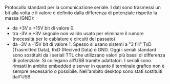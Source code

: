 Protocollo standard per la comunicazione seriale. 
I dati sono trasmessi un bit alla volta e il valore è definito dalla differenza di potenziale rispetto la massa (GND):

* da +3V a +15V bit di valore 0.
* tra -3V e +3V segnale non valido usato per eliminare il rumore (necessità per le cablature e circuiti del passato)
* da -3V a -15V bit di valore 1.
 Spesso si usano sistemi a "3 fili" TxD (Trasmitted Data), RxD (Recived Data) e GND.
 Oggi i seriali standard sono sostituiti da i seriali TTL che utilizzano valori più bassi di differenza di potenziale. Si collegano all'USB tramite adattatori.
 I seriali sono rimasti in ambito embedded e server in quanto il terminale grafico non è sempre necessario o possibile. Nell'ambito desktop sono stati sostituiti dall'USB.